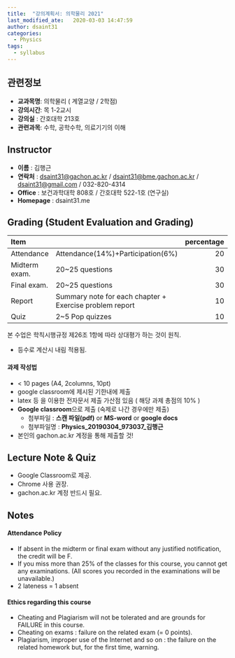 ```yaml
---
title:  "강의계획서: 의학물리 2021"
last_modified_ate:   2020-03-03 14:47:59
author: dsaint31
categories: 
  - Physics
tags: 
  - syllabus
---
```


## 관련정보

* **교과목명**:  의학물리 ( 계열교양 / 2학점)
* **강의시간**: 목 1-2교시
* **강의실** : 간호대학 213호
* **관련과목**: 수학, 공학수학, 의료기기의 이해

## Instructor

* **이름** : 김행근
* **연락처** : dsaint31@gachon.ac.kr / dsaint31@bme.gachon.ac.kr / dsaint31@gmail.com / 032-820-4314
* **Office** : 보건과학대학 808호 / 간호대학 522-1호 (연구실)
* **Homepage** : dsaint31.me

## Grading (Student Evaluation and Grading)

| Item |             |  percentage |
|:---|:---|---:|
| Attendance | Attendance(14%)+Participation(6%) | 20 |
| Midterm exam. | 20~25 questions | 30 |
| Final exam. | 20~25 questions | 30 |
| Report | Summary note for each chapter + Exercise problem report | 10 |
| Quiz | 2~5 Pop quizzes | 10 |

본 수업은 학칙시행규정 제26조 1항에 따라 상대평가 하는 것이 원칙.

* 등수로 계산시 내림 적용됨.

#### 과제 작성법

* < 10 pages (A4, 2columns, 10pt)
* google classroom에 제시된 기한내에 제출
*  latex 등 을 이용한 전자문서 제출 가산점 있음 ( 해당 과제 총점의 10% ) 
*  **Google classroom**으로 제출 (숙제로 나간 경우에만 제출)
   * 첨부파일 : **스캔 파일(pdf)** or **MS-word** or **google docs**
   * 첨부파일명 : **Physics_20190304_973037_김행근**
* 본인의 gachon.ac.kr 계정을 통해 제출할 것! 

## Lecture Note & Quiz

* Google Classroom로 제공.
* Chrome 사용 권장.
* gachon.ac.kr 계정 반드시 필요.

## Notes

#### Attendance Policy 

* If absent in the midterm or final exam without any justified notification, the credit will be F. 
*  If you miss more than 25% of the classes for this course, you cannot get any examinations. (All scores you recorded in the examinations will be unavailable.) 
*  2 lateness = 1 absent

#### Ethics regarding this course

 * Cheating and Plagiarism will not be tolerated and are grounds for FAILURE in this course. 
 * Cheating on exams : failure on the related exam (= 0 points). 
 * Plagiarism, improper use of the Internet and so on : the failure on the related homework but, for the first time, warning. 

